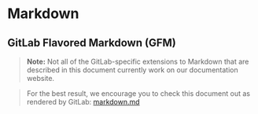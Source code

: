 # Markdown
## GitLab Flavored Markdown (GFM)
>**Note:** Not all of the GitLab-specific extensions to Markdown that are described in this document currently work on our documentation website.

>For the best result, we encourage you to check this document out as rendered by GitLab: [markdown.md](https://gitlab.com/gitlab-org/gitlab-ce/blob/master/doc/user/markdown.md)
